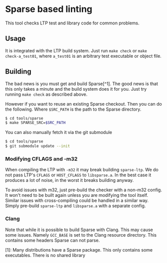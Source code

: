 # Sparse based linting

This tool checks LTP test and library code for common problems.

## Usage

It is integrated with the LTP build system. Just run `make check` or
`make check-a_test01`, where `a_test01` is an arbitrary test
executable or object file.

## Building

The bad news is you must get and build Sparse[^1]. The good news is
that this only takes a minute and the build system does it for
you. Just try running `make check` as described above.

However if you want to reuse an existing Sparse checkout. Then you can
do the following. Where `$SRC_PATH` is the path to the Sparse
directory.

```sh
$ cd tools/sparse
$ make SPARSE_SRC=$SRC_PATH
```
You can also manually fetch it via the git submodule

```sh
$ cd tools/sparse
$ git submodule update --init
```

### Modifying CFLAGS and -m32

When compiling the LTP with `-m32` it may break building
`sparse-ltp`. We do not pass LTP's `CFLAGS` or `HOST_CFLAGS` to
`libsparse.a`. In the best case it produces a lot of noise, in the
worst it breaks building anyway.

To avoid issues with m32, just pre-build the checker with a non-m32
config. It won't need to be built again unless you are modifying the
tool itself. Similar issues with cross-compiling could be handled in a
similar way. Simply pre-build `sparse-ltp` and `libsparse.a` with a separate
config.

### Clang

Note that while it is possible to build Sparse with Clang. This may
cause some issues. Namely `GCC_BASE` is set to the Clang resource
directory. This contains some headers Sparse can not parse.

[1]: Many distributions have a Sparse package. This only contains some executables. There is no shared library

